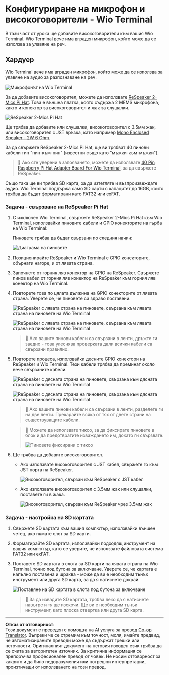 <!--
CO_OP_TRANSLATOR_METADATA:
{
  "original_hash": "93d352de36526b8990e41dd538100324",
  "translation_date": "2025-08-28T09:15:06+00:00",
  "source_file": "6-consumer/lessons/1-speech-recognition/wio-terminal-microphone.md",
  "language_code": "bg"
}
-->
# Конфигуриране на микрофон и високоговорители - Wio Terminal

В тази част от урока ще добавите високоговорители към вашия Wio Terminal. Wio Terminal вече има вграден микрофон, който може да се използва за улавяне на реч.

## Хардуер

Wio Terminal вече има вграден микрофон, който може да се използва за улавяне на аудио за разпознаване на реч.

![Микрофонът на Wio Terminal](../../../../../translated_images/wio-mic.3f8c843dbe8ad917424037a93e3d25c62634add00a04dd8e091317b5a7a90088.bg.png)

За да добавите високоговорител, можете да използвате [ReSpeaker 2-Mics Pi Hat](https://www.seeedstudio.com/ReSpeaker-2-Mics-Pi-HAT.html). Това е външна платка, която съдържа 2 MEMS микрофона, както и конектор за високоговорител и жак за слушалки.

![ReSpeaker 2-Mics Pi Hat](../../../../../translated_images/respeaker.f5d19d1c6b14ab1676d24ac2764e64fac5339046ae07be8b45ce07633d61b79b.bg.png)

Ще трябва да добавите или слушалки, високоговорител с 3.5мм жак, или високоговорител с JST връзка, като например [Mono Enclosed Speaker - 2W 6 Ohm](https://www.seeedstudio.com/Mono-Enclosed-Speaker-2W-6-Ohm-p-2832.html).

За да свържете ReSpeaker 2-Mics Pi Hat, ще ви трябват 40 пинови кабели тип "пин-към-пин" (известни също като "мъжки-към-мъжки").

> 💁 Ако сте уверени в запояването, можете да използвате [40 Pin Raspberry Pi Hat Adapter Board For Wio Terminal](https://www.seeedstudio.com/40-Pin-Raspberry-Pi-Hat-Adapter-Board-For-Wio-Terminal-p-4730.html), за да свържете ReSpeaker.

Също така ще ви трябва SD карта, за да изтегляте и възпроизвеждате аудио. Wio Terminal поддържа само SD карти с капацитет до 16GB, които трябва да бъдат форматирани като FAT32 или exFAT.

### Задача - свързване на ReSpeaker Pi Hat

1. С изключен Wio Terminal, свържете ReSpeaker 2-Mics Pi Hat към Wio Terminal, използвайки пиновите кабели и GPIO конекторите на гърба на Wio Terminal:

    Пиновете трябва да бъдат свързани по следния начин:

    ![Диаграма на пиновете](../../../../../translated_images/wio-respeaker-wiring-0.767f80aa6508103880d256cdf99ee7219e190db257c7261e4aec219759dc67b9.bg.png)

1. Позиционирайте ReSpeaker и Wio Terminal с GPIO конекторите, обърнати нагоре, и от лявата страна.

1. Започнете от горния ляв конектор на GPIO на ReSpeaker. Свържете пинов кабел от горния ляв конектор на ReSpeaker към горния ляв конектор на Wio Terminal.

1. Повторете това по цялата дължина на GPIO конекторите от лявата страна. Уверете се, че пиновете са здраво поставени.

    ![ReSpeaker с лявата страна на пиновете, свързана към лявата страна на пиновете на Wio Terminal](../../../../../translated_images/wio-respeaker-wiring-1.8d894727f2ba24004824ee5e06b83b6d10952550003a3efb603182121521b0ef.bg.png)

    ![ReSpeaker с лявата страна на пиновете, свързана към лявата страна на пиновете на Wio Terminal](../../../../../translated_images/wio-respeaker-wiring-2.329e1cbd306e754f8ffe56f9294794f4a8fa123860d76067a79e9ea385d1bf56.bg.png)

    > 💁 Ако вашите пинови кабели са свързани в ленти, дръжте ги заедно - това улеснява проверката дали всички кабели са свързани правилно.

1. Повторете процеса, използвайки десните GPIO конектори на ReSpeaker и Wio Terminal. Тези кабели трябва да преминат около вече свързаните кабели.

    ![ReSpeaker с дясната страна на пиновете, свързана към дясната страна на пиновете на Wio Terminal](../../../../../translated_images/wio-respeaker-wiring-3.75b0be447e2fa9307a6a954f9ae8a71b77e39ada6a5ef1a059d341dc850fd90c.bg.png)

    ![ReSpeaker с дясната страна на пиновете, свързана към дясната страна на пиновете на Wio Terminal](../../../../../translated_images/wio-respeaker-wiring-4.aa9cd434d8779437de720cba2719d83992413caed1b620b6148f6c8924889afb.bg.png)

    > 💁 Ако вашите пинови кабели са свързани в ленти, разделете ги на две ленти. Прекарайте всяка от тях от двете страни на съществуващите кабели.

    > 💁 Можете да използвате тиксо, за да фиксирате пиновете в блок и да предотвратите изваждането им, докато ги свързвате.
    >
    > ![Пиновете фиксирани с тиксо](../../../../../translated_images/wio-respeaker-wiring-5.af117c20acf622f3cd656ccd8f4053f8845d6aaa3af164d24cb7dbd54a4bb470.bg.png)

1. Ще трябва да добавите високоговорител.

    * Ако използвате високоговорител с JST кабел, свържете го към JST порта на ReSpeaker.

      ![Високоговорител, свързан към ReSpeaker с JST кабел](../../../../../translated_images/respeaker-jst-speaker.a441d177809df9458041a2012dd336dbb22c00a5c9642647109d2940a50d6fcc.bg.png)

    * Ако използвате високоговорител с 3.5мм жак или слушалки, поставете ги в жака.

      ![Високоговорител, свързан към ReSpeaker чрез 3.5мм жак](../../../../../translated_images/respeaker-35mm-speaker.ad79ef4f128c7751f0abf854869b6b779c90c12ae3e48909944a7e48aeee3c7e.bg.png)

### Задача - настройка на SD картата

1. Свържете SD картата към вашия компютър, използвайки външен четец, ако нямате слот за SD карти.

1. Форматирайте SD картата, използвайки подходящ инструмент на вашия компютър, като се уверите, че използвате файловата система FAT32 или exFAT.

1. Поставете SD картата в слота за SD карти на лявата страна на Wio Terminal, точно под бутона за включване. Уверете се, че картата е напълно поставена и щраква - може да ви е необходим тънък инструмент или друга SD карта, за да я натиснете докрай.

    ![Поставяне на SD картата в слота под бутона за включване](../../../../../translated_images/wio-sd-card.acdcbe322fa4ee7f8f9c8cc015b3263964bb26ab5c7e25b41747988cc5280d64.bg.png)

    > 💁 За да извадите SD картата, трябва леко да я натиснете навътре и тя ще изскочи. Ще ви е необходим тънък инструмент, като плоска отвертка или друга SD карта.

---

**Отказ от отговорност**:  
Този документ е преведен с помощта на AI услуга за превод [Co-op Translator](https://github.com/Azure/co-op-translator). Въпреки че се стремим към точност, моля, имайте предвид, че автоматизираните преводи може да съдържат грешки или неточности. Оригиналният документ на неговия изходен език трябва да се счита за авторитетен източник. За критична информация се препоръчва професионален превод от човек. Не носим отговорност за каквито и да било недоразумения или погрешни интерпретации, произтичащи от използването на този превод.